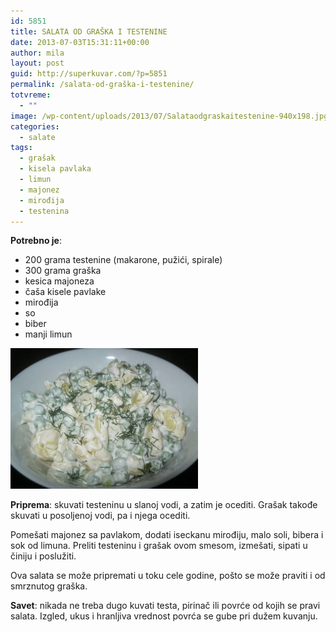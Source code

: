 ```yaml
---
id: 5851
title: SALATA OD GRAŠKA I TESTENINE
date: 2013-07-03T15:31:11+00:00
author: mila
layout: post
guid: http://superkuvar.com/?p=5851
permalink: /salata-od-graška-i-testenine/
totvreme:
  - ""
image: /wp-content/uploads/2013/07/Salataodgraskaitestenine-940x198.jpg
categories:
  - salate
tags:
  - grašak
  - kisela pavlaka
  - limun
  - majonez
  - mirođija
  - testenina
---
```

**Potrebno je**:

  * 200 grama testenine (makarone, pužići, spirale)
  * 300 grama graška
  * kesica majoneza
  * čaša kisele pavlake
  * mirođija
  * so
  * biber
  * manji limun

<img class="alignnone size-medium wp-image-5853" src="/wp-content/uploads/2013/07/Salataodgraskaitestenine-1024x768.jpg" alt="Salataodgraskaitestenine" width="300" height="225" /> 

**Priprema**: skuvati testeninu u slanoj vodi, a zatim je ocediti. Grašak takođe skuvati u posoljenoj vodi, pa i njega ocediti.

Pomešati majonez sa pavlakom, dodati iseckanu mirođiju, malo soli, bibera i sok od limuna. Preliti testeninu i grašak ovom smesom, izmešati, sipati u činiju i poslužiti.

Ova salata se može pripremati u toku cele godine, pošto se može praviti i od smrznutog graška.

**Savet**: nikada ne treba dugo kuvati testa, pirinač ili povrće od kojih se pravi salata. Izgled, ukus i hranljiva vrednost povrća se gube pri dužem kuvanju.
